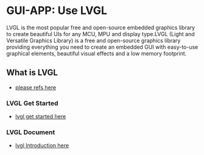 # GUI-APP: Use LVGL
LVGL is the most popular free and open-source embedded graphics library to create beautiful UIs for any MCU, MPU and display type.LVGL (Light and Versatile Graphics Library) is a free and open-source graphics library providing everything you need to create an embedded GUI with easy-to-use graphical elements, beautiful visual effects and a low memory footprint.

## What is LVGL
- [please refs here](https://lvgl.io/) 


### LVGL Get Started
- [lvgl get started here](https://lvgl.io/get-started) 


### LVGL Document
- [lvgl Introduction here](https://docs.lvgl.io/master/intro/index.html) 


























